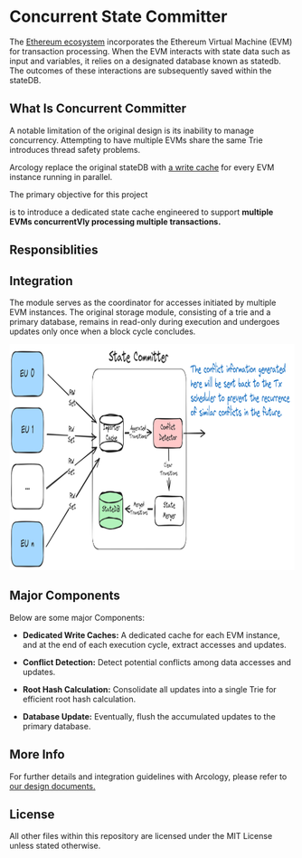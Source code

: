 # Concurrent State Committer
The [Ethereum ecosystem](https://github.com/ethereum) incorporates the Ethereum Virtual Machine (EVM) for transaction processing. When the EVM interacts with state data such as input and variables, it relies on a designated database known as statedb. The outcomes of these interactions are subsequently saved within the stateDB.

## What Is Concurrent Committer

A notable limitation of the original design is its inability to manage concurrency. Attempting to have multiple EVMs share the same Trie introduces thread safety problems.

Arcology replace the original stateDB with [a write cache]() for every EVM instance running in parallel. 

The primary objective for this project 

is to introduce a dedicated state cache engineered to support **multiple EVMs concurrentVly processing multiple transactions.**


## Responsiblities


##  Integration
 The module serves as the coordinator for accesses initiated by multiple EVM instances. The original storage module, consisting of a trie and a primary database, remains in read-only during execution and undergoes updates only once when a block cycle concludes. 

<p align="center">
  <img src="./img/committer.png" alt="committer" height="400">
</p>


##  Major Components

Below are some major Components:

- **Dedicated Write Caches:** A dedicated cache for each EVM instance, and at the end of each execution cycle, extract accesses and updates.

- **Conflict Detection:** Detect potential conflicts among data accesses and updates.

- **Root Hash Calculation:** Consolidate all updates into a single Trie for efficient root hash calculation.

- **Database Update:** Eventually, flush the accumulated updates to the primary database.



##  More Info
For further details and integration guidelines with Arcology, please refer to [our design documents.](https://doc.arcology.network/arcology-concurrency-control/evm-integration)


## License

All other files within this repository are licensed under the MIT License unless stated otherwise.